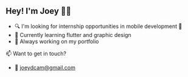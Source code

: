 ## Hey! I'm Joey 🙋🏻

- 🔍 I'm looking for internship opportunities in mobile development 📱
- 🌱 Currently learning flutter and graphic design
- 🔭 Always working on my portfolio

📫 Want to get in touch?
- 📧 joeydcam@gmail.com

<!--
**aHappyCamer/aHappyCamer** is a ✨ _special_ ✨ repository because its `README.md` (this file) appears on your GitHub profile.

Here are some ideas to get you started:

- 🔭 I’m currently working on ...
- 🌱 I’m currently learning ...
- 👯 I’m looking to collaborate on ...
- 🤔 I’m looking for help with ...
- 💬 Ask me about ...
- 📫 How to reach me: ...
- 😄 Pronouns: ...
- ⚡ Fun fact: ...
-->
